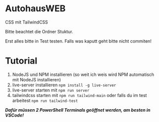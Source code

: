 # AutohausWEB

CSS mit TailwindCSS

Bitte beachtet die Ordner Stuktur.

Erst alles bitte in Test testen.
Falls was kaputt geht bitte nicht commiten!

# Tutorial

1. NodeJS und NPM installieren (so weit ich weis wird NPM automatisch mit NodeJS installieren)
2. live-server installieren ```npm install -g live-server```
3. live-server starten mit ```npm run server```
4. tailwindcss starten mit ```npm run tailwind-main``` oder falls du im test arbeitest ```npm run tailwind-test```

***Dafür müssen 2 PowerShell Terminals geöffnet werden, am besten in VSCode!***
